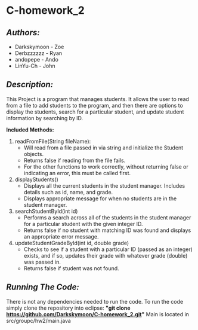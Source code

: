 # C-homework_2

_**Authors:**_
-----------------------------------------------------------------------------------------------------------------------------------------------------------------------------------------------------------------------
- Darkskymoon - Zoe
- Derbzzzzzz - Ryan
- andopepe - Ando
- LinYu-Ch - John

_**Description:**_
-----------------------------------------------------------------------------------------------------------------------------------------------------------------------------------------------------------------------
This Project is a program that manages students. It allows the user to read from a file to add students to the program, and then there are options to display the students, search for a particular student, and update student information by searching by ID.

**Included Methods:**
1. readFromFile(String fileName): 
    - Will read from a file passed in via string and initialize the Student objects.
    - Returns false if reading from the file fails.
    - For the other functions to work correctly, without returning false or indicating an error, this must be called first.
2. displayStudents()
    - Displays all the current students in the student manager. Includes details such as id, name, and grade.
    - Displays appropriate message for when no students are in the student manager.
3. searchStudentById(int id)
    - Performs a search across all of the students in the student manager for a particular student with the given integer ID.
    - Returns false if no student with matching ID was found and displays an appropriate error message.
4. updateStudentGradeById(int id, double grade)
    - Checks to see if a student with a particular ID (passed as an integer) exists, and if so, updates their grade with whatever grade (double) was passed in.
    - Returns false if student was not found.

**_Running The Code:_**
-----------------------------------------------------------------------------------------------------------------------------------------------------------------------------------------------------------------------
There is not any dependencies needed to run the code. To run the code simply clone the repository into eclipse:
**"git clone https://github.com/Darkskymoon/C-homework_2.git"**
Main is located in src/groupc/hw2/main.java
